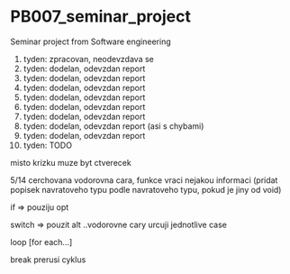 # PB007_seminar_project
Seminar project from Software engineering

1. tyden: zpracovan, neodevzdava se
2. tyden: dodelan, odevzdan report
3. tyden: dodelan, odevzdan report
4. tyden: dodelan, odevzdan report
5. tyden: dodelan, odevzdan report
6. tyden: dodelan, odevzdan report
7. tyden: dodelan, odevzdan report
8. tyden: dodelan, odevzdan report (asi s chybami)
9. tyden: dodelan, odevzdan report
10. tyden: TODO

misto krizku muze byt ctverecek

5/14 cerchovana vodorovna cara, funkce vraci nejakou informaci (pridat popisek navratoveho typu podle navratoveho typu, pokud je jiny od void)

if => pouziju opt

switch => pouzit alt
..vodorovne cary urcuji jednotlive case

loop [for each...]

break prerusi cyklus
